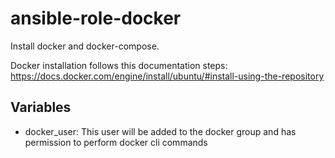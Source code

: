 # ansible-role-docker
Install docker and docker-compose.

Docker installation follows this documentation steps:
https://docs.docker.com/engine/install/ubuntu/#install-using-the-repository

## Variables

* docker_user: This user will be added to the docker group and has permission to perform docker cli commands